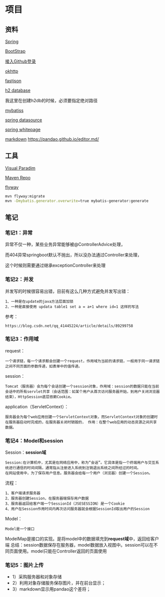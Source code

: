 # 项目

## 资料
[Spring](https://spring.io/guides)

[BootStrap](https://v3.bootcss.com/components/)

[接入Github登录](https://docs.github.com/en/developers/apps/creating-an-oauth-app)

[okhttp](https://square.github.io/okhttp/)

[fastjson](https://github.com/alibaba/fastjson)

[h2 database](https://www.h2database.com/html/main.html)

我这里在创建h2db的时候，必须要指定绝对路径

[mybatiss](https://mybatis.org/spring-boot-starter/mybatis-spring-boot-autoconfigure/)

[spring datasource](https://docs.spring.io/spring-boot/docs/2.0.0.RC1/reference/htmlsingle/#boot-features-configure-datasource)

[spring whitepage](https://docs.spring.io/spring-boot/docs/2.0.0.RC1/reference/htmlsingle/#boot-features-error-handling)

[markdown](https://github.com/pandao/editor.md)
https://pandao.github.io/editor.md/

## 工具

[Visual Paradim](https://www.visual-paradigm.com)

[Maven Repo](http://mvnrepository.com/)

[flyway](https://flywaydb.org/documentation/getstarted/firststeps/maven)


```bash
mvn flyway:migrate
mvn -Dmybatis.generator.overwrite=true mybatis-generator:generate

```

##  笔记

### 笔记1：异常
异常不仅一种，某些业务异常能够被@ControllerAdvice处理，

而404异常springboot默认不抛出，所以没办法通过Controller来处理，

这个时候则需要通过继承exceptionController来处理

### 笔记2：并发
并发写的时候很容易出错，目前有这么几种方式避免并发写出错：

    1、一种是在update的java方法层面加锁
    2、一种是直接使用 updata table1 set a = a+1 where id=1 这样的写法
   
参考：
    
    https://blog.csdn.net/qq_41445224/article/details/89299758

### 笔记3：作用域

request：

    一个请求链，每一个请求都会创建一个request，作用域为当前的请求链，一般用于同一请求链之间不同页面的参数传递，如表单中的值传递。

session：

    Tomcat（服务器）会为每个会话创建一个session对象，作用域：session的数据只能在当前会话中的所有servlet共享（会话范围：如某个用户从首次访问服务器开始，到用户关闭浏览器结束），HttpSession底层依赖Cookie。

application（ServletContext）： 

    服务器会为每个web应用创建一个ServletContext对象，而ServletContext对象的创建时在服务器启动时完成的，在服务器关闭时销毁的， 作用：在整个web应用的动态资源之间共享数据。

### 笔记4：Model和session
Session：<b>session域</b>

    Session:在计算机中，尤其是在网络应用中，称为“会话”。它具体是指一个终端用户与交互系统进行通信的时间间隔，通常指从注册进入系统到注销退出系统之间所经过的时间。
    在网站使用中，为了保存用户信息。服务器会给每一个用户（浏览器）创建一个Session。
流程：

    1、客户端请求服务器
    2、服务器创建Session，在服务器端保存用户数据
    3、服务器返回给客户端一个SessionId（JSESESSION）是一个Cookie
    4、用户在Session作用时间内再次访问服务器就会根据SessionId取出用户的Session


Model：

    Model是一个接口
ModelMap是接口的实现。是将model中的数据填充到<b>request域</b>中，返回给客户端
总结：session数据保存在服务器，model数据放入视图中。session可以在不同页面使用。model只能在Controller返回的页面使用

### 笔记5：图片上传

* 1）采购服务器和对象存储
* 2）利用对象存储服务保存图片，并在前台显示；
* 3）markdown显示用pandao这个差将；
